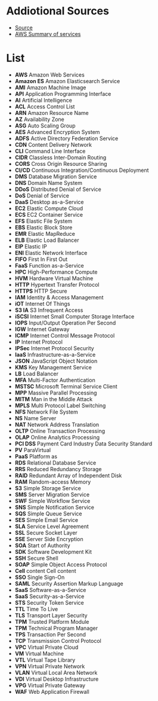 # Addiotional Sources
* [Source](https://docs.aws.amazon.com/general/latest/gr/glos-chap.html)
* [AWS Summary of services](https://d0.awsstatic.com/whitepapers/aws-overview.pdf)

# List

* **AWS** Amazon Web Services
* **Amazon ES**	Amazon Elasticsearch Service
* **AMI**	Amazon Machine Image
* **API**	Application Programming Interface
* **AI**	Artificial Intelligence
* **ACL**	Access Control List
* **ARN**	 Amazon Resource Name
* **AZ**	Availability Zone
* **ASG**	Auto Scaling Group
* **AES**	Advanced Encryption System
* **ADFS**	Active Directory Federation Service
* **CDN**	Content Delivery Network
* **CLI**	Command Line Interface
* **CIDR**	 Classless Inter-Domain Routing
* **CORS**	 Cross Origin Resource Sharing
* **CI/CD**	Continuous Integration/Continuous Deployment
* **DMS**	Database Migration Service
* **DNS**	Domain Name System
* **DDoS**	Distributed Denial of Service
* **DoS**	Denial of Service
* **DaaS**	Desktop as-a-Service
* **EC2**	Elastic Compute Cloud
* **ECS**	EC2 Container Service
* **EFS**	Elastic File System
* **EBS**	Elastic Block Store
* **EMR**	Elastic MapReduce
* **ELB**	Elastic Load Balancer
* **EIP**	Elastic IP
* **ENI**	Elastic Network Interface
* **FIFO** First In First Out
* **FaaS** Function as-a-Service
* **HPC**	High-Performance Compute
* **HVM**	Hardware Virtual Machine
* **HTTP** Hypertext Transfer Protocol
* **HTTPS**	 HTTP Secure
* **IAM**	Identity & Access Management
* **iOT**	Internet Of Things
* **S3 IA**	S3 Infrequent Access
* **iSCSI**	Internet Small Computer Storage Interface
* **IOPS**	Input/Output Operation Per Second
* **IGW**	 Internet Gateway
* **ICMP**	 Internet Control Message Protocol
* **IP**	Internet Protocol
* **IPSec**	Internet Protocol Security
* **IaaS**	Infrastructure-as-a-Service
* **JSON**	JavaScript Object Notation
* **KMS**	Key Management Service
* **LB**	Load Balancer
* **MFA**	Multi-Factor Authentication
* **MSTSC**	Microsoft Terminal Service Client
* **MPP**	 Massive Parallel Processing
* **MITM**	Man in the Middle Attack
* **MPLS**	Multi Protocol Label Switching
* **NFS**	Network File System
* **NS**	Name Server
* **NAT**	 Network Address Translation
* **OLTP**	Online Transaction Processing
* **OLAP**	Online Analytics Processing
* **PCI DSS**	Payment Card Industry Data Security Standard
* **PV**	ParaVirtual
* **PaaS**	Platform as
* **RDS**	Relational Database Service
* **RRS**	Reduced Redundancy Storage
* **RAID**	Redundant Array of Independent Disk
* **RAM**	Random-access Memory
* **S3**	Simple Storage Service
* **SMS**	Server Migration Service
* **SWF**	Simple Workflow Service
* **SNS**	Simple Notification Service
* **SQS**	Simple Queue Service
* **SES**	Simple Email Service
* **SLA**	Service Level Agreement
* **SSL**	Secure Socket Layer
* **SSE**	Server Side Encryption
* **SOA**	Start of Authority
* **SDK**	Software Development Kit
* **SSH**	Secure Shell
* **SOAP**	Simple Object Access Protocol
* **Cell** content	Cell content
* **SSO**	Single Sign-On
* **SAML**	Security Assertion Markup Language
* **SaaS**	Software-as-a-Service
* **SaaS**	Security-as-a-Service
* **STS**	Security Token Service
* **TTL**	Time To Live
* **TLS**	Transport Layer Security
* **TPM**	Trusted Platform Module
* **TPM**	Technical Program Manager
* **TPS**	Transaction Per Second
* **TCP**	Transmission Control Protocol
* **VPC**	Virtual Private Cloud
* **VM**	Virtual Machine
* **VTL**	Virtual Tape Library
* **VPN**	Virtual Private Network
* **VLAN**	Virtual Local Area Network
* **VDI**	Virtual Desktop Infrastructure
* **VPG**	Virtual Private Gateway
* **WAF**	Web Application Firewall
